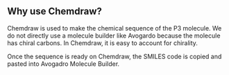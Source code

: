 ## Why use Chemdraw?

Chemdraw is used to make the chemical sequence of the P3 molecule. We do not directly use a molecule builder like Avogardo because the molecule has chiral carbons. In Chemdraw, it is easy to account for chirality. 

Once the sequence is ready on Chemdraw, the SMILES code is copied and pasted into Avogadro Molecule Builder.


